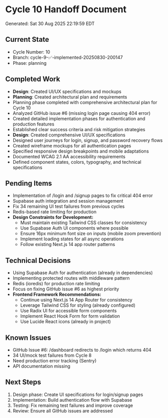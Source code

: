 # Cycle 10 Handoff Document

Generated: Sat 30 Aug 2025 22:19:59 EDT

## Current State
- Cycle Number: 10
- Branch: cycle-9-✅-implemented-20250830-200147
- Phase: planning

## Completed Work
<!-- Updated by each agent as they complete their phase -->
- **Design**: Created UI/UX specifications and mockups
- **Planning**: Created architectural plan and requirements
- Planning phase completed with comprehensive architectural plan for Cycle 10
- Analyzed GitHub issue #6 (missing login page causing 404 error)
- Created detailed implementation phases for authentication and production features
- Established clear success criteria and risk mitigation strategies
- **Design**: Created comprehensive UI/UX specifications
- Designed user journeys for login, signup, and password recovery flows
- Created wireframe mockups for all authentication pages
- Specified responsive design breakpoints and mobile adaptations
- Documented WCAG 2.1 AA accessibility requirements
- Defined component states, colors, typography, and technical specifications

## Pending Items
<!-- Items that need attention in the next phase or cycle -->
- Implementation of /login and /signup pages to fix critical 404 error
- Supabase auth integration and session management
- Fix 34 remaining UI test failures from previous cycles
- Redis-based rate limiting for production
- **Design Constraints for Development:**
  - Must maintain existing Tailwind CSS classes for consistency
  - Use Supabase Auth UI components where possible
  - Ensure 16px minimum font size on inputs (mobile zoom prevention)
  - Implement loading states for all async operations
  - Follow existing Next.js 14 app router patterns

## Technical Decisions
<!-- Important technical decisions made during this cycle -->
- Using Supabase Auth for authentication (already in dependencies)
- Implementing protected routes with middleware pattern
- Redis (ioredis) for production rate limiting
- Focus on fixing GitHub issue #6 as highest priority
- **Frontend Framework Recommendations:**
  - Continue using Next.js 14 App Router for consistency
  - Leverage Tailwind CSS for styling (already configured)
  - Use Radix UI for accessible form components
  - Implement React Hook Form for form validation
  - Use Lucide React icons (already in project)

## Known Issues
<!-- Issues discovered but not yet resolved -->
- GitHub Issue #6: /dashboard redirects to /login which returns 404
- 34 UI/mock test failures from Cycle 8
- Need production error tracking (Sentry)
- API documentation missing

## Next Steps
<!-- Clear action items for the next agent/cycle -->
1. Design phase: Create UI specifications for login/signup pages
2. Implementation: Build authentication flow with Supabase
3. Testing: Fix remaining test failures and improve coverage
4. Review: Ensure all GitHub issues are addressed

